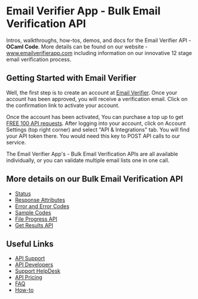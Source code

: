 Email Verifier App - Bulk Email Verification API
=========
Intros, walkthroughs, how-tos, demos, and docs for the Email Verifier API - <strong>OCaml Code</strong>. More details can be found on our website - www.emailverifierapp.com including information on our innovative 12 stage email verification process. 

Getting Started with Email Verifier
--------------------------------
Well, the first step is to create an account at [Email Verifier](https://www.emailverifierapp.com/). Once your account has been approved, you will receive a verification email. Click on the confirmation link to activate your account.

Once the account has been activated, You can purchase a top up to get [FREE 100 API requests](https://support.emailverifierapp.com/articles/api/do-i-get-free-credit-for-testing-your-api). After logging into your account, click on Account Settings (top right corner) and select "API & Integrations" tab. You will find your API token there. You would need this key to POST API calls to our service.

The Email Verifier App's - Bulk Email Verification APIs are all available individually, or you can validate multiple email lists one in one call. 

More details on our Bulk Email Verification API
-------------

* [Status](https://www.emailverifierapp.com/batch-email-verification-api-for-developers/status/)
* [Response Attributes](https://www.emailverifierapp.com/batch-email-verification-api-for-developers/response-attributes/)
* [Error and Error Codes](https://www.emailverifierapp.com/batch-email-verification-api-for-developers/error-codes/)
* [Sample Codes](https://www.emailverifierapp.com/batch-email-verification-api-for-developers/sample-codes/)
* [File Progress API](http://www.emailverifierapp.com/batch-email-verification-api-for-developers/file-progress-api/)
* [Get Results API](http://www.emailverifierapp.com/batch-email-verification-api-for-developers/get-results-api/)


Useful Links
-------------

* [API Support](https://support.emailverifierapp.com/articles/api)
* [API Developers](https://www.emailverifierapp.com/batch-email-verification-api-for-developers/)
* [Support HelpDesk](https://support.emailverifierapp.com/contact)
* [API Pricing](https://www.emailverifierapp.com/email-verification-pricing/)
* [FAQ](https://support.emailverifierapp.com/articles/frequently-asked-questions)
* [How-to](https://support.emailverifierapp.com/articles/how-to)
